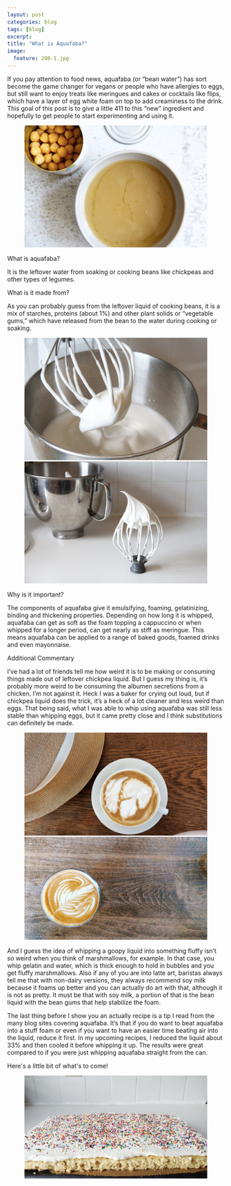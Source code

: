 ```yaml
---
layout: post
categories: blog
tags: [blog]
excerpt: 
title: "What is Aquafaba?"
image:
  feature: 208-1.jpg
---
```



If you pay attention to food news, aquafaba (or “bean water”) has sort become the game changer for vegans or people who have allergies to eggs, but still want to enjoy treats like meringues and cakes or cocktails like flips, which have a layer of egg white foam on top to add creaminess to the drink.  This goal of this post is to give a little 411 to this “new” ingredient and hopefully to get people to start experimenting and using it.

<figure>
    <img src="/images/212-2.jpg">
</figure>

What is aquafaba?

It is the leftover water from soaking or cooking beans like chickpeas and other types of legumes.  

What is it made from?

As you can probably guess from the leftover liquid of cooking beans, it is a mix of starches, proteins (about 1%) and other plant solids or “vegetable gums,” which have released from the bean to the water during cooking or soaking.  

<figure class="half">
<img src="/images/212-3.jpg">
<img src="/images/212-4.jpg">
</figure>

Why is it important?

The components of aquafaba give it emulsifying, foaming, gelatinizing, binding and thickening properties.  Depending on how long it is whipped, aquafaba can get as soft as the foam topping a cappuccino or when whipped for a longer period, can get nearly as stiff as meringue.  This means aquafaba can be applied to a range of baked goods, foamed drinks and even mayonnaise.  

Additional Commentary 

I’ve had a lot of friends tell me how weird it is to be making or consuming things made out of leftover chickpea liquid.  But I guess my thing is, it’s probably more weird to be consuming the albumen secretions from a chicken.  I’m not against it.  Heck I was a baker for crying out loud, but if chickpea liquid does the trick, it’s a heck of a lot cleaner and less weird than eggs.  That being said, what I was able to whip using aquafaba was still less stable than whipping eggs, but it came pretty close and I think substitutions can definitely be made.

<figure class="half">
<img src="/images/212-5.jpg">
<img src="/images/212-6.jpg">
</figure>

And I guess the idea of whipping a goopy liquid into something fluffy isn’t so weird when you think of marshmallows, for example.  In that case, you whip gelatin and water, which is thick enough to hold in bubbles and you get fluffy marshmallows.  Also if any of you are into latte art, baristas always tell me that with non-dairy versions, they always recommend soy milk because it foams up better and you can actually do art with that, although it is not as pretty.  It must be that with soy milk, a portion of that is the bean liquid with the bean gums that help stabilize the foam.  

The last thing before I show you an actually recipe is a tip I read from the many blog sites covering aquafaba.  It’s that if you do want to beat aquafaba into a stuff foam or even if you want to have an easier time beating air into the liquid, reduce it first.  In my upcoming recipes, I reduced the liquid about 33% and then cooled it before whipping it up.  The results were great compared to if you were just whipping aquafaba straight from the can.

Here's a little bit of what's to come!
<figure>
    <img src="/images/212-7.jpg">
</figure>
